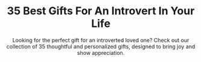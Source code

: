 ---
layout: post
title: 35 Best Gifts For An Introvert In Your Life
subtitle: Looking for the perfect gift for an introverted loved one? Check out our collection of 35 thoughtful and personalized gifts, designed to bring joy and show appreciation.
header-img: "img/post/2023/09/copied/Gifts-For-An-Introvert.jpg"
header-style: text
permalink: "/gifts-for-an-introvert/"
catalog: true
tags:
  - Recipients 
  - Men
---    